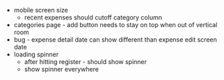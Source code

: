 - mobile screen size
  - recent expenses should cutoff category column
- categories page - add button needs to stay on top when out of vertical room
- bug - expense detail date can show different than expense edit screen date
- loading spinner
  - after hitting register - should show spinner
  - show spinner everywhere
